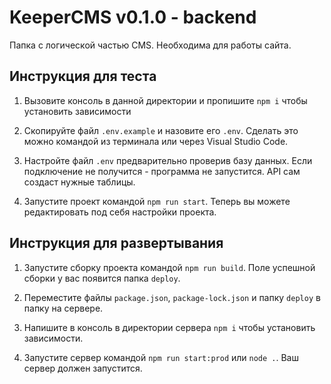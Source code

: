 # KeeperCMS v0.1.0 - backend

Папка с логической частью CMS. Необходима для работы сайта.

## Инструкция для теста

1) Вызовите консоль в данной директории и пропишите `npm i` чтобы установить зависимости

2) Скопируйте файл `.env.example` и назовите его `.env`. Сделать это можно командой из терминала или через Visual Studio Code.

3) Настройте файл `.env` предварительно проверив базу данных. Если подключение не получится - программа не запустится. API сам создаст нужные таблицы.

4) Запустите проект командой `npm run start`. Теперь вы можете редактировать под себя настройки проекта.

## Инструкция для развертывания

1) Запустите сборку проекта командой `npm run build`. Поле успешной сборки у вас появится папка `deploy`.

2) Переместите файлы `package.json`, `package-lock.json` и папку `deploy` в папку на сервере. 

3) Напишите в консоль в директории сервера `npm i` чтобы установить зависимости.

4) Запустите сервер командой `npm run start:prod` или `node .`. Ваш сервер должен запустится.